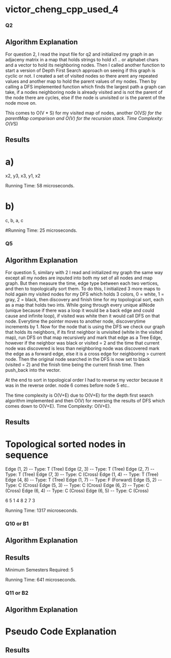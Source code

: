 # victor_cheng_cpp_used_4

### Q2 
## Algorithm Explanation 
For question 2, I read the input file for q2 and initialized my graph in an adjaceny matrix in a map that holds strings to hold x1 .. or alphabet chars and a vector to hold its neighboring nodes. Then I called another function to start a version of Depth First Search approach on seeing if this graph is cyclic or not. I created a set of visited nodes so there arent any repeated values and another map to hold the parent values of my nodes. Then by calling a DFS implemented function which finds the largest path a graph can take, if a nodes neighboring node is already visited and is not the parent of the node there are cycles, else if the node is unvisited or is the parent of the node move on. 

This comes to O(V * S) for my visited map of nodes, another O(V*S) for the parentMap comparison and O(V) for the recursion stack. 
Time Complexity: O(V*S)

## Results
# a)
x2, y3, x3, y1, x2

Running Time: 58 microseconds.

# b)
c, b, a, c

#Running Time: 25 microseconds.

### Q5
## Algorithm Explanation
For question 5, similary with 2 I read and initialized my graph the same way except all my nodes are inputed into both my set of all nodes and map graph. But then measure the time, edge type between each two vertices, and then to topologically sort them. To do this, I initialized 3 more maps to hold again my visited nodes for my DFS which holds 3 colors, 0 = white, 1 = gray, 2 = black, then discovery and finish time for my topological sort, each as a map that holds two ints. While going through every unique allNode (unique because if there was a loop it would be a back edge and could cause and infinite loop), if visited was white then it would call DFS on that node. Everytime the pointer moves to another node, discoverytime increments by 1. Now for the node that is using the DFS we check our graph that holds its neighbors, if its first neighbor is unvisited (white in the visited map), run DFS on that map recursively and mark that edge as a Tree Edge, however if the neighbor was black or visited = 2 and the time that current node was discovered is less than neighboring node was discovered mark the edge as a forward edge, else it is a cross edge for neighboring > current node. Then the original node searched in the DFS is now set to black (visited = 2) and the finish time being the current finish time. Then push_back into the vector. 

At the end to sort in topological order I had to reverse my vector because it was in the reverse order. node 6 comes before node 5 etc.. 

The time complexity is O(V+E) due to O(V+E) for the depth first search algorithm implemented and then O(V) for reversing the results of DFS which comes down to O(V+E).
Time Complexity: O(V+E).

## Results
# Topological sorted nodes in sequence

Edge (1, 2) -- Type: T (Tree)
Edge (2, 3) -- Type: T (Tree)
Edge (2, 7) -- Type: T (Tree)
Edge (7, 3) -- Type: C (Cross)
Edge (1, 4) -- Type: T (Tree)
Edge (4, 8) -- Type: T (Tree)
Edge (1, 7) -- Type: F (Forward)
Edge (5, 2) -- Type: C (Cross)
Edge (5, 3) -- Type: C (Cross)
Edge (6, 2) -- Type: C (Cross)
Edge (6, 4) -- Type: C (Cross)
Edge (6, 5) -- Type: C (Cross)


6 5 1 4 8 2 7 3 

Running Time: 
1317 microseconds.


### Q10 or B1
## Algorithm Explanation

## Results
Minimum Semesters Required: 5

Running Time: 
641 microseconds.

### Q11 or B2
## Algorithm Explanation
# Pseudo Code Explanation

## Results
